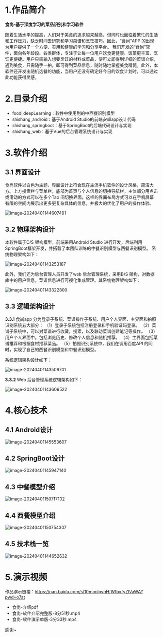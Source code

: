 # 1.作品简介

**食尚-基于深度学习的菜品识别和学习软件**

随着生活水平的提高，人们对于美食的追求越来越高，但同时也面临着繁忙的生活和工作压力，缺乏时间去研究和学习菜谱和烹饪技巧。因此，“食尚”APP 的出现为用户提供了一个方便、实用和健康的学习和分享平台。
我们开发的“食尚”软件，面向各年龄段、各类群体，专注于让每一位用户饮食更健康、饭菜更丰富、烹饪更便捷。用户只需输入想要烹饪的材料或菜品，便可立即得到详细的菜谱介绍，遇到美食，只需随手一拍，即可得到菜品信息，随时随地掌握美食精髓。此外，本软件还开发出随机选餐的功能，当用户还没有确定好今日的饮食计划时，可以通过此功能获得灵感。



# 2.目录介绍

* food_deepLearning：软件中使用到的中西餐识别模型
* shishang_android：基于Android Studio的前端安卓app设计代码
* shishang_springboot：基于SpringBoot的后端代码设计与实现
* shishang_web：基于Vue的后台管理系统设计与实现





# 3.软件介绍



## 3.1 界面设计

食尚软件以白色为主题，界面设计上符合现在主流手机软件的设计风格，简洁大方。上方搜索栏与菜单栏，底部为首页与个人信息的切换导航栏，主体部分用点击或滑动的方式可以在多个Tab 间切换界面。这样的界面布局方式可以在手机屏幕有限的空间内展示出更多更复杂具体的信息，并极大的优化了用户的操作体验。

![image-20240401144607491](https://github.com/LiangZii/shishang/blob/master/images/image-20240401144607491.png)



## 3.2 物理架构设计

本软件属于C/S 架构模型，前端采用Android Studio 进行开发，后端利用SpringBoot框架开发，并搭载了本团队训练的中餐识别模型与西餐识别模型。
系统物理架构如下：

![image-20240401143253187](https://github.com/LiangZii/shishang/blob/master/images/image-20240401143253187.png)

此外，我们还为后台管理人员开发了web 后台管理系统，采用B/S 架构，对数据库中的用户信息，菜谱信息进行可视化集成管理。其系统物理架构如下：

![image-20240401143322800](https://github.com/LiangZii/shishang/blob/master/images/image-20240401143322800.png)

## 3.3 逻辑架构设计

**3.3.1** 食尚app 分为登录子系统、菜谱操作子系统、用户个人界面、主界面和拍照识别系统五大部分：
（1）登录子系统包括注册登录和手机验证码登录。
（2）菜谱子系统中，可以对菜谱进行收藏，搜索，以及联动菜谱创建笔记等操作。
（3）用户个人界面中，包括浏览历史、修改个人信息和随机推荐。
（4）主界面包括菜谱推荐和根据食材推荐菜品。
（5）拍照识别系统中，我们在调用百度API 的同时，实现了自己的西餐识别模型和中餐识别模型。

系统逻辑架构设计如下：

![image-20240401143509701](https://github.com/LiangZii/shishang/blob/master/images/image-20240401143509701.png)

**3.3.2** Web 后台管理系统逻辑架构如下：

![image-20240401143609522](https://github.com/LiangZii/shishang/blob/master/images/image-20240401143609522.png)





# 4.核心技术

## 4.1 Android设计

![image-20240401145553607](https://github.com/LiangZii/shishang/blob/master/images/image-20240401145553607.png)

##  4.2 SpringBoot设计

![image-20240401145947140](https://github.com/LiangZii/shishang/blob/master/images/image-20240401145947140.png)

## 4.3 中餐模型介绍

![image-20240401150717102](https://github.com/LiangZii/shishang/blob/master/images/image-20240401150717102.png)

## 4.4 西餐模型介绍

![image-20240401150754307](https://github.com/LiangZii/shishang/blob/master/images/image-20240401150754307.png)

## 4.5 技术栈一览

![image-20240401144652632](https://github.com/LiangZii/shishang/blob/master/images/image-20240401144652632.png)

# 5.演示视频

作品演示链接：https://pan.baidu.com/s/10monlpvhHfWfbxfyZIVaWA?pwd=o7at 

* 食尚-介绍pdf
* 食尚-软件介绍完整版-8分51秒.mp4
* 食尚-软件演示单版-3分33秒.mp4



感谢~

